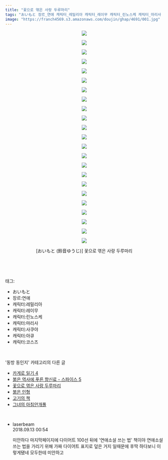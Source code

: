 ```yaml
---
title: "꽃으로 엮은 사랑 두루마리"
tags: "おいもと 장르_연애 캐릭터_레밀리아 캐릭터_레이무 캐릭터_린노스케 캐릭터_마리사 캐릭터_사쿠야 캐릭터_아큐 캐릭터_코스즈 鈴音ゆうじ 동방_동인지"
image: "https://franch4569.s3.amazonaws.com/doujin/ghap/4691/001.jpg"
---
```

<div class="article">
<p style="text-align: center; clear: none; float: none;"><img src="{{ site.imgserver2 }}/ghap/4691/001.jpg"/></p>
<p style="text-align: center; clear: none; float: none;"><img src="{{ site.imgserver2 }}/ghap/4691/002.jpg"/></p>
<p style="text-align: center; clear: none; float: none;"><img src="{{ site.imgserver2 }}/ghap/4691/003.jpg"/></p>
<p style="text-align: center; clear: none; float: none;"><img src="{{ site.imgserver2 }}/ghap/4691/004.jpg"/></p>
<p style="text-align: center; clear: none; float: none;"><img src="{{ site.imgserver2 }}/ghap/4691/005.jpg"/></p>
<p style="text-align: center; clear: none; float: none;"><img src="{{ site.imgserver2 }}/ghap/4691/006.jpg"/></p>
<p style="text-align: center; clear: none; float: none;"><img src="{{ site.imgserver2 }}/ghap/4691/007.jpg"/></p>
<p style="text-align: center; clear: none; float: none;"><img src="{{ site.imgserver2 }}/ghap/4691/008.jpg"/></p>
<p style="text-align: center; clear: none; float: none;"><img src="{{ site.imgserver2 }}/ghap/4691/009.jpg"/></p>
<p style="text-align: center; clear: none; float: none;"><img src="{{ site.imgserver2 }}/ghap/4691/010.jpg"/></p>
<p style="text-align: center; clear: none; float: none;"><img src="{{ site.imgserver2 }}/ghap/4691/011.jpg"/></p>
<p style="text-align: center; clear: none; float: none;"><img src="{{ site.imgserver2 }}/ghap/4691/012.jpg"/></p>
<p style="text-align: center; clear: none; float: none;"><img src="{{ site.imgserver2 }}/ghap/4691/013.jpg"/></p>
<p style="text-align: center; clear: none; float: none;"><img src="{{ site.imgserver2 }}/ghap/4691/014.jpg"/></p>
<p style="text-align: center; clear: none; float: none;"><img src="{{ site.imgserver2 }}/ghap/4691/015.jpg"/></p>
<p style="text-align: center; clear: none; float: none;"><img src="{{ site.imgserver2 }}/ghap/4691/016.jpg"/></p>
<p style="text-align: center; clear: none; float: none;"><img src="{{ site.imgserver2 }}/ghap/4691/017.jpg"/></p>
<p style="text-align: center; clear: none; float: none;"><img src="{{ site.imgserver2 }}/ghap/4691/018.jpg"/></p>
<p style="text-align: center; clear: none; float: none;"><img src="{{ site.imgserver2 }}/ghap/4691/019.jpg"/></p>
<p style="text-align: center; clear: none; float: none;"><img src="{{ site.imgserver2 }}/ghap/4691/020.jpg"/></p>
<p style="text-align: center; clear: none; float: none;"><img src="{{ site.imgserver2 }}/ghap/4691/021.jpg"/></p>
<p style="text-align: center; clear: none; float: none;"><img src="{{ site.imgserver2 }}/ghap/4691/022.jpg"/></p>
<p style="text-align: center; clear: none; float: none;"><img src="{{ site.imgserver2 }}/ghap/4691/023.jpg"/></p>
<p style="text-align: center; clear: none; float: none;">[おいもと (鈴音ゆうじ)] 꽃으로 엮은 사랑 두루마리</p>
<p><br/></p>
</div><br/>
<div class="tagTrail">
<p>태그: </p>
<ul>
<li>おいもと</li>
<li>장르:연애</li>
<li>캐릭터:레밀리아</li>
<li>캐릭터:레이무</li>
<li>캐릭터:린노스케</li>
<li>캐릭터:마리사</li>
<li>캐릭터:사쿠야</li>
<li>캐릭터:아큐</li>
<li>캐릭터:코스즈</li>
</ul>
</div><br/>
<div class="another">
<p>'동방 동인지' 카테고리의 다른 글</p>
<ul>
<li><a href="/ghap_4699">카게로 일기 4</a></li>
<li><a href="/ghap_4697">붉은 역사에 푸른 향신료 - 스파이스 5</a></li>
<li><a href="/ghap_4691">꽃으로 엮은 사랑 두루마리</a></li>
<li><a href="/ghap_4686">붉은 인형</a></li>
<li><a href="/ghap_4685">고기의 책</a></li>
<li><a href="/ghap_4684">그녀의 아침안개풀</a></li>
</ul>
</div><br/>
<div class="cb_module cb_fluid">
<div class="cb_wrt cb_profile">
<div class="comment">
<ul>
<li class="cb_thumb_off" id="comment15331383">
<div class="cb_comment_area">
<div class="cb_info_area">
<div class="cb_section">
<span class="cb_nick_name">laserbeam</span>
</div>
<div class="cb_section">
<span class="cb_date">2018.09.13 00:54 </span>
</div>
</div>
<div class="cb_dsc_comment">
<p class="cb_dsc">
											미안하다 마지막페이지에 다이어트 100선 뒤에 '연애소설 쓰는 법' 책이야 연애소설 쓰는 법을 가리기 위해 가짜 다이어트 표지로 덮은 거지 일때문에 후딱 하다보니 이렇게됐네 모두한테 미안하고
										</p>
</div>
</div></li>
</ul>
</div>
</div><!-- commentList close -->
</div><br/>
